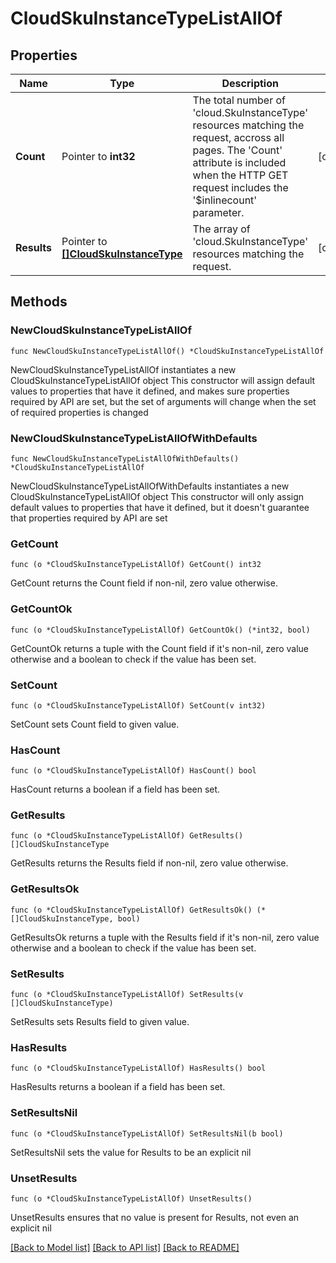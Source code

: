 # CloudSkuInstanceTypeListAllOf

## Properties

Name | Type | Description | Notes
------------ | ------------- | ------------- | -------------
**Count** | Pointer to **int32** | The total number of &#39;cloud.SkuInstanceType&#39; resources matching the request, accross all pages. The &#39;Count&#39; attribute is included when the HTTP GET request includes the &#39;$inlinecount&#39; parameter. | [optional] 
**Results** | Pointer to [**[]CloudSkuInstanceType**](CloudSkuInstanceType.md) | The array of &#39;cloud.SkuInstanceType&#39; resources matching the request. | [optional] 

## Methods

### NewCloudSkuInstanceTypeListAllOf

`func NewCloudSkuInstanceTypeListAllOf() *CloudSkuInstanceTypeListAllOf`

NewCloudSkuInstanceTypeListAllOf instantiates a new CloudSkuInstanceTypeListAllOf object
This constructor will assign default values to properties that have it defined,
and makes sure properties required by API are set, but the set of arguments
will change when the set of required properties is changed

### NewCloudSkuInstanceTypeListAllOfWithDefaults

`func NewCloudSkuInstanceTypeListAllOfWithDefaults() *CloudSkuInstanceTypeListAllOf`

NewCloudSkuInstanceTypeListAllOfWithDefaults instantiates a new CloudSkuInstanceTypeListAllOf object
This constructor will only assign default values to properties that have it defined,
but it doesn't guarantee that properties required by API are set

### GetCount

`func (o *CloudSkuInstanceTypeListAllOf) GetCount() int32`

GetCount returns the Count field if non-nil, zero value otherwise.

### GetCountOk

`func (o *CloudSkuInstanceTypeListAllOf) GetCountOk() (*int32, bool)`

GetCountOk returns a tuple with the Count field if it's non-nil, zero value otherwise
and a boolean to check if the value has been set.

### SetCount

`func (o *CloudSkuInstanceTypeListAllOf) SetCount(v int32)`

SetCount sets Count field to given value.

### HasCount

`func (o *CloudSkuInstanceTypeListAllOf) HasCount() bool`

HasCount returns a boolean if a field has been set.

### GetResults

`func (o *CloudSkuInstanceTypeListAllOf) GetResults() []CloudSkuInstanceType`

GetResults returns the Results field if non-nil, zero value otherwise.

### GetResultsOk

`func (o *CloudSkuInstanceTypeListAllOf) GetResultsOk() (*[]CloudSkuInstanceType, bool)`

GetResultsOk returns a tuple with the Results field if it's non-nil, zero value otherwise
and a boolean to check if the value has been set.

### SetResults

`func (o *CloudSkuInstanceTypeListAllOf) SetResults(v []CloudSkuInstanceType)`

SetResults sets Results field to given value.

### HasResults

`func (o *CloudSkuInstanceTypeListAllOf) HasResults() bool`

HasResults returns a boolean if a field has been set.

### SetResultsNil

`func (o *CloudSkuInstanceTypeListAllOf) SetResultsNil(b bool)`

 SetResultsNil sets the value for Results to be an explicit nil

### UnsetResults
`func (o *CloudSkuInstanceTypeListAllOf) UnsetResults()`

UnsetResults ensures that no value is present for Results, not even an explicit nil

[[Back to Model list]](../README.md#documentation-for-models) [[Back to API list]](../README.md#documentation-for-api-endpoints) [[Back to README]](../README.md)


